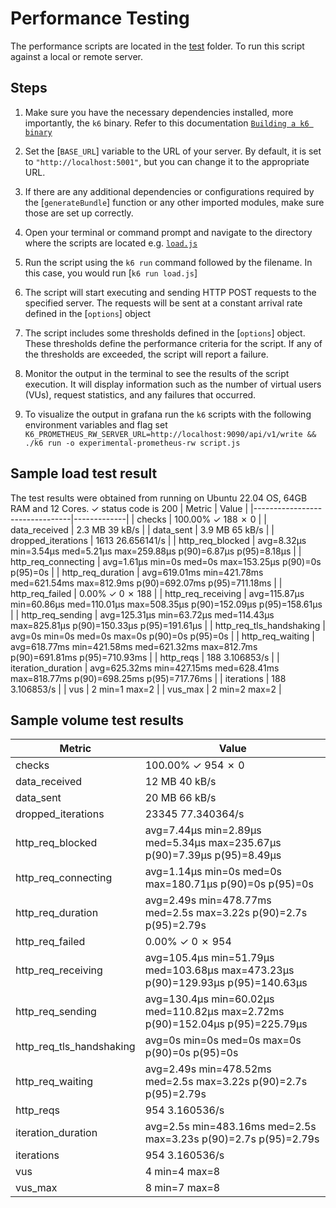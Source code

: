 # Performance Testing

The performance scripts are located in the [test](https://github.com/jembi/platform/tree/main/test) folder. To run this script against a local or remote server.

## Steps

1. Make sure you have the necessary dependencies installed, more importantly, the `k6` binary. Refer to this documentation [`Building a k6 binary`]("https://github.com/jembi/platform/blob/86bzwerm7/test/performance/README.md")

2. Set the [`BASE_URL`] variable to the URL of your server. By default, it is set to `"http://localhost:5001"`, but you can change it to the appropriate URL.

3. If there are any additional dependencies or configurations required by the [`generateBundle`] function or any other imported modules, make sure those are set up correctly.

4. Open your terminal or command prompt and navigate to the directory where the scripts are located e.g. [`load.js`]("/media/platform/test/performance/scripts/load.js")

5. Run the script using the `k6 run` command followed by the filename. In this case, you would run [`k6 run load.js`]

6. The script will start executing and sending HTTP POST requests to the specified server. The requests will be sent at a constant arrival rate defined in the [`options`] object

7. The script includes some thresholds defined in the [`options`] object. These thresholds define the performance criteria for the script. If any of the thresholds are exceeded, the script will report a failure.

8. Monitor the output in the terminal to see the results of the script execution. It will display information such as the number of virtual users (VUs), request statistics, and any failures that occurred.

9. To visualize the output in grafana run the `k6` scripts with the following environment variables and flag set `K6_PROMETHEUS_RW_SERVER_URL=http://localhost:9090/api/v1/write && ./k6 run -o experimental-prometheus-rw script.js`

## Sample load test result

The test results were obtained from running on Ubuntu 22.04 OS, 64GB RAM and 12 Cores.
✓ status code is 200
| Metric | Value |
|--------------------------------|-------------|
| checks | 100.00% ✓ 188 ✗ 0 |
| data_received | 2.3 MB 39 kB/s |
| data_sent | 3.9 MB 65 kB/s |
| dropped_iterations | 1613 26.656141/s |
| http_req_blocked | avg=8.32µs min=3.54µs med=5.21µs max=259.88µs p(90)=6.87µs p(95)=8.18µs |
| http_req_connecting | avg=1.61µs min=0s med=0s max=153.25µs p(90)=0s p(95)=0s |
| http_req_duration | avg=619.01ms min=421.78ms med=621.54ms max=812.9ms p(90)=692.07ms p(95)=711.18ms |
| http_req_failed | 0.00% ✓ 0 ✗ 188 |
| http_req_receiving | avg=115.87µs min=60.86µs med=110.01µs max=508.35µs p(90)=152.09µs p(95)=158.61µs |
| http_req_sending | avg=125.31µs min=63.72µs med=114.43µs max=825.81µs p(90)=150.33µs p(95)=191.61µs |
| http_req_tls_handshaking | avg=0s min=0s med=0s max=0s p(90)=0s p(95)=0s |
| http_req_waiting | avg=618.77ms min=421.58ms med=621.32ms max=812.7ms p(90)=691.81ms p(95)=710.93ms |
| http_reqs | 188 3.106853/s |
| iteration_duration | avg=625.32ms min=427.15ms med=628.41ms max=818.77ms p(90)=698.25ms p(95)=717.76ms |
| iterations | 188 3.106853/s |
| vus | 2 min=1 max=2 |
| vus_max | 2 min=2 max=2 |

## Sample volume test results

| Metric                   | Value                                                                           |
| ------------------------ | ------------------------------------------------------------------------------- |
| checks                   | 100.00% ✓ 954 ✗ 0                                                               |
| data_received            | 12 MB 40 kB/s                                                                   |
| data_sent                | 20 MB 66 kB/s                                                                   |
| dropped_iterations       | 23345 77.340364/s                                                               |
| http_req_blocked         | avg=7.44µs min=2.89µs med=5.34µs max=235.67µs p(90)=7.39µs p(95)=8.49µs         |
| http_req_connecting      | avg=1.14µs min=0s med=0s max=180.71µs p(90)=0s p(95)=0s                         |
| http_req_duration        | avg=2.49s min=478.77ms med=2.5s max=3.22s p(90)=2.7s p(95)=2.79s                |
| http_req_failed          | 0.00% ✓ 0 ✗ 954                                                                 |
| http_req_receiving       | avg=105.4µs min=51.79µs med=103.68µs max=473.23µs p(90)=129.93µs p(95)=140.63µs |
| http_req_sending         | avg=130.4µs min=60.02µs med=110.82µs max=2.72ms p(90)=152.04µs p(95)=225.79µs   |
| http_req_tls_handshaking | avg=0s min=0s med=0s max=0s p(90)=0s p(95)=0s                                   |
| http_req_waiting         | avg=2.49s min=478.52ms med=2.5s max=3.22s p(90)=2.7s p(95)=2.79s                |
| http_reqs                | 954 3.160536/s                                                                  |
| iteration_duration       | avg=2.5s min=483.16ms med=2.5s max=3.23s p(90)=2.7s p(95)=2.79s                 |
| iterations               | 954 3.160536/s                                                                  |
| vus                      | 4 min=4 max=8                                                                   |
| vus_max                  | 8 min=7 max=8                                                                   |
